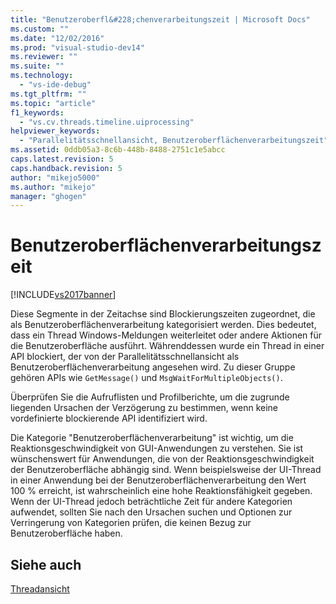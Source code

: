 ```yaml
---
title: "Benutzeroberfl&#228;chenverarbeitungszeit | Microsoft Docs"
ms.custom: ""
ms.date: "12/02/2016"
ms.prod: "visual-studio-dev14"
ms.reviewer: ""
ms.suite: ""
ms.technology: 
  - "vs-ide-debug"
ms.tgt_pltfrm: ""
ms.topic: "article"
f1_keywords: 
  - "vs.cv.threads.timeline.uiprocessing"
helpviewer_keywords: 
  - "Parallelitätsschnellansicht, Benutzeroberflächenverarbeitungszeit"
ms.assetid: 0ddb05a3-8c6b-448b-8488-2751c1e5abcc
caps.latest.revision: 5
caps.handback.revision: 5
author: "mikejo5000"
ms.author: "mikejo"
manager: "ghogen"
---
```

# Benutzeroberfl&#228;chenverarbeitungszeit
[!INCLUDE[vs2017banner](../code-quality/includes/vs2017banner.md)]

Diese Segmente in der Zeitachse sind Blockierungszeiten zugeordnet, die als Benutzeroberflächenverarbeitung kategorisiert werden.  Dies bedeutet, dass ein Thread Windows\-Meldungen weiterleitet oder andere Aktionen für die Benutzeroberfläche ausführt.  Währenddessen wurde ein Thread in einer API blockiert, der von der Parallelitätsschnellansicht als Benutzeroberflächenverarbeitung angesehen wird.  Zu dieser Gruppe gehören APIs wie `GetMessage()` und `MsgWaitForMultipleObjects()`.  
  
 Überprüfen Sie die Aufruflisten und Profilberichte, um die zugrunde liegenden Ursachen der Verzögerung zu bestimmen, wenn keine vordefinierte blockierende API identifiziert wird.  
  
 Die Kategorie "Benutzeroberflächenverarbeitung" ist wichtig, um die Reaktionsgeschwindigkeit von GUI\-Anwendungen zu verstehen. Sie ist wünschenswert für Anwendungen, die von der Reaktionsgeschwindigkeit der Benutzeroberfläche abhängig sind.  Wenn beispielsweise der UI\-Thread in einer Anwendung bei der Benutzeroberflächenverarbeitung den Wert 100 % erreicht, ist wahrscheinlich eine hohe Reaktionsfähigkeit gegeben.  Wenn der UI\-Thread jedoch beträchtliche Zeit für andere Kategorien aufwendet, sollten Sie nach den Ursachen suchen und Optionen zur Verringerung von Kategorien prüfen, die keinen Bezug zur Benutzeroberfläche haben.  
  
## Siehe auch  
 [Threadansicht](../profiling/threads-view-parallel-performance.md)